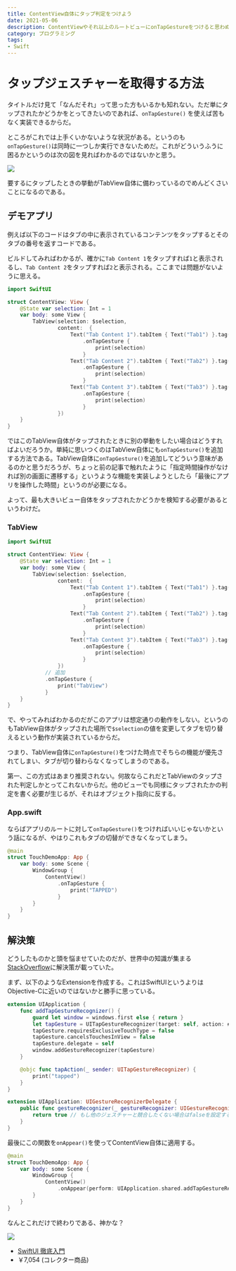 ```yaml
---
title: ContentView自体にタップ判定をつけよう 
date: 2021-05-06
description: ContentViewやそれ以上のルートビューにonTapGestureをつけると思わぬ不具合を生んでしまいます 
category: プログラミング
tags:
- Swift
---
```


# タップジェスチャーを取得する方法

タイトルだけ見て「なんだそれ」って思った方もいるかも知れない。ただ単にタップされたかどうかをとってきたいのであれば、`onTapGesture()` を使えば苦もなく実装できるからだ。

ところがこれでは上手くいかないような状況がある。というのも`onTapGesture()`は同時に一つしか実行できないためだ。これがどういうふうに困るかというのは次の図を見ればわかるのではないかと思う。

![](https://pbs.twimg.com/media/E0r0uuyUYAAHOKL?format=jpg&name=large)

要するにタップしたときの挙動がTabView自体に備わっているのでめんどくさいことになるのである。

## デモアプリ

例えば以下のコードはタブの中に表示されているコンテンツをタップするとそのタブの番号を返すコードである。

ビルドしてみればわかるが、確かに`Tab Content 1`をタップすれば`1`と表示されるし、`Tab Content 2`をタップすれば`2`と表示される。ここまでは問題がないように思える。

```swift
import SwiftUI

struct ContentView: View {
    @State var selection: Int = 1
    var body: some View {
        TabView(selection: $selection,
                content:  {
                    Text("Tab Content 1").tabItem { Text("Tab1") }.tag(1)
                        .onTapGesture {
                            print(selection)
                        }
                    Text("Tab Content 2").tabItem { Text("Tab2") }.tag(2)
                        .onTapGesture {
                            print(selection)
                        }
                    Text("Tab Content 3").tabItem { Text("Tab3") }.tag(3)
                        .onTapGesture {
                            print(selection)
                        }
                })
    }
}
```

ではこのTabView自体がタップされたときに別の挙動をしたい場合はどうすればよいだろうか。単純に思いつくのはTabView自体にも`onTapGesture()`を追加する方法である。TabView自体に`onTapGesture()`を追加してどういう意味があるのかと思うだろうが、ちょっと前の記事で触れたように「指定時間操作がなければ別の画面に遷移する」というような機能を実装しようとしたら「最後にアプリを操作した時間」というのが必要になる。

よって、最も大きいビュー自体をタップされたかどうかを検知する必要があるというわけだ。


### TabView

```swift
import SwiftUI

struct ContentView: View {
    @State var selection: Int = 1
    var body: some View {
        TabView(selection: $selection,
                content:  {
                    Text("Tab Content 1").tabItem { Text("Tab1") }.tag(1)
                        .onTapGesture {
                            print(selection)
                        }
                    Text("Tab Content 2").tabItem { Text("Tab2") }.tag(2)
                        .onTapGesture {
                            print(selection)
                        }
                    Text("Tab Content 3").tabItem { Text("Tab3") }.tag(3)
                        .onTapGesture {
                            print(selection)
                        }
                })
            // 追加
            .onTapGesture {
                print("TabView")
            }
    }
}
```

で、やってみればわかるのだがこのアプリは想定通りの動作をしない。というのもTabView自体がタップされた場所で`$selection`の値を変更してタブを切り替えるという動作が実装されているからだ。

つまり、TabView自体に`onTapGesture()`をつけた時点でそちらの機能が優先されてしまい、タブが切り替わらなくなってしまうのである。

第一、この方式はあまり推奨されない。何故ならこれだとTabViewのタップされた判定しかとってこれないからだ。他のビューでも同様にタップされたかの判定を書く必要が生じるが、それはオブジェクト指向に反する。

### App.swift

ならばアプリのルートに対して`onTapGesture()`をつければいいじゃないかという話になるが、やはりこれもタブの切替ができなくなってしまう。

```swift
@main
struct TouchDemoApp: App {
    var body: some Scene {
        WindowGroup {
            ContentView()
                .onTapGesture {
                    print("TAPPED")
                }
        }
    }
}
```

## 解決策

どうしたものかと頭を悩ませていたのだが、世界中の知識が集まる[StackOverflow](https://stackoverflow.com/questions/63927489/how-to-track-all-touches-across-swiftui-app)に解決策が載っていた。

まず、以下のようなExtensionを作成する。これはSwiftUIというよりはObjective-Cに近いのではないかと勝手に思っている。

```swift
extension UIApplication {
    func addTapGestureRecognizer() {
        guard let window = windows.first else { return }
        let tapGesture = UITapGestureRecognizer(target: self, action: #selector(tapAction))
        tapGesture.requiresExclusiveTouchType = false
        tapGesture.cancelsTouchesInView = false
        tapGesture.delegate = self
        window.addGestureRecognizer(tapGesture)
    }

    @objc func tapAction(_ sender: UITapGestureRecognizer) {
        print("tapped")
    }
}

extension UIApplication: UIGestureRecognizerDelegate {
    public func gestureRecognizer(_ gestureRecognizer: UIGestureRecognizer, shouldRecognizeSimultaneouslyWith otherGestureRecognizer: UIGestureRecognizer) -> Bool {
        return true // もし他のジェスチャーと競合したくない場合はfalseを設定する
    }
}
```

最後にこの関数を`onAppear()`を使ってContentView自体に適用する。

```swift
@main
struct TouchDemoApp: App {
    var body: some Scene {
        WindowGroup {
            ContentView()
                .onAppear(perform: UIApplication.shared.addTapGestureRecognizer)
        }
    }
}
```

なんとこれだけで終わりである、神かな？

<div class="vuepress-affiliate">
<img src="https://m.media-amazon.com/images/I/416ZqsPCCjL._SL500_.jpg" />
<ul>
<li><a href="https://www.amazon.co.jp/dp/4815604061/?tag=tkgstrator0f-22" target="_blank">SwiftUI 徹底入門</a></li>
<li class="price">￥7,054 (コレクター商品)</li>
</ul>
</div>